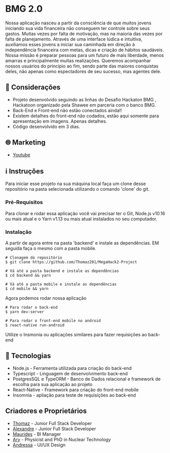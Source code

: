 # BMG 2.0

Nossa aplicação nasceu a partir da consciência de que muitos jovens iniciando sua vida financeira não conseguem ter controle sobre seus gastos. Muitas vezes por falta de motivação, mas na maioria das vezes por falta de planejamento. Através de uma interface lúdica e intuitiva, auxiliamos esses jovens a iniciar sua caminhada em direção à independência financeira com metas, dicas e criação de hábitos saudáveis. Nossa missão é preparar pessoas para um futuro de mais liberdade, menos amarras e principalmente muitas realizações. Queremos acompanhar nossos usuários do princípio ao fim, sendo parte das maiores conquistas deles, não apenas como espectadores de seu sucesso, mas agentes dele.

## 📗 Considerações

* Projeto desenvolvido seguindo as linhas do Desafio Hackaton BMG , Hackatoon organizado pela Shawee em parceria com o banco BMG.
* Back-End e Front-end não estão conectados ainda!!
* Existem detalhes do front-end não codados, estão aqui somente para apresentação em imagens. Apenas detalhes.
* Código desenvolvido em 3 dias. 

## 🌐 Marketing

* [Youtube](https://www.youtube.com/watch?v=GulqhJou5io&feature=youtu.be)

## ℹ️ Instruções

Para iniciar esse projeto na sua máquina local faça um clone desse repositório na pasta selecionada utilizando o comando 'clone' do git.

### Pré-Requisitos

Para clonar e rodar essa aplicação você vai precisar ter o Git, Node.js v10.16 ou mais atual e o Yarn v1.13 ou mais atual instalados no seu computador.

### Instalação

A partir de agora entre na pasta 'backend' e instale as dependências. EM seguida faça o mesmo com a pasta mobile.

```
# Clonagem do repositório
$ git clone https://github.com/Thomaz201/MegaHack2-Project

# Vá até a pasta backend e instale as dependências
$ cd backend && yarn

# Vá até a pasta mobile e instale as dependências
$ cd mobile && yarn
```
Agora podemos rodar nossa aplicação

```
# Para rodar o back-end
$ yarn dev:server

# Para rodar o front-end mobile no android
$ react-native run-android
```

Utilize o Insmonia ou aplicações similares para fazer requisições ao back-end

## 🚀 Tecnologias

* Node.js - Ferramenta utilizada para criação do back-end
* Typescript - Linguagem de desenvolvimento back-end
* PostgresSQL e TypeORM - Banco de Dados relacional e framework de escolha para sua aplicação ao projeto 
* React-Native - Framework para criação do front-end mobile
* Insomnia - apliação para teste de requisições ao back-end

## Criadores e Proprietários

* [Thomaz](https://www.linkedin.com/in/lucas-thomaz-ribeiro-a5ab761a7/) - Junior Full Stack Developer
* [Alexandre](https://www.linkedin.com/in/alexandre-kovaleski-rocha-a42960161/) - Junior Full Stack Developer
* [Maurides](https://www.linkedin.com/in/maurides-carlos-oliveira-j%C3%BAnior-3b8aab156/) - BI Manager
* [Ary](https://www.linkedin.com/in/ary-dr-6a125116/) -  Physicist and PhD in Nuclear Technology
* [Andressa](https://www.linkedin.com/in/andressa-kanashiro/) - UI/UX Design


